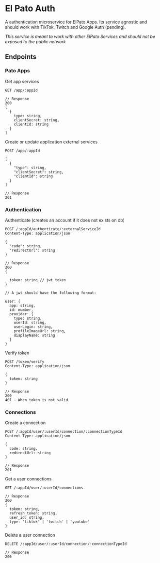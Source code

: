 # El Pato Auth

A authentication microservice for ElPato Apps. Its service agnostic and should work with TikTok, Twitch and Google Auth (pending).


*This service is meant to work with other ElPato Services and should not be exposed to the public network*


## Endpoints

### Pato Apps

Get app services

```
GET /app/:appId

// Response
200
[
  {
    type: string,
    clientSecret: string,
    clientId: string
  }
]
```

Create or update application external services
```
POST /app/:appId

[
  {
    "type": string,
    "clientSecret": string,
    "clientId": string
  }
]

// Response
201
```

### Authentication

Authenticate (creates an account if it does not exists on db)
```
POST /:appId/authenticate/:externalServiceId
Content-Type: application/json

{
  "code": string,
  "redirectUrl": string
}

// Response
200
{

  token: string // jwt token
}

// A jwt should have the following format:

user: {
  app: string,
  id: number,
  provider: {
    type: string,
    userId: string,
    userLogin: string,
    profileImageUrl: string,
    displayName: string
  }
}

```

Verify token
```
POST /token/verify
Content-Type: application/json

{
  token: string
}

// Response
200
401 - When token is not valid
```

### Connections


Create a connection
```
POST /:appId/user/:userId/connection/:connectionTypeId
Content-Type: application/json

{
  code: string,
  redirectUrl: string
}

// Response
201
```


Get a user connections
```
GET /:appId/user/:userId/connections

// Response 
200
{ 
  token: string,
  refresh_token: string,
  user_id: string,
  type: 'tiktok' | 'twitch' | 'youtube'
}
```

Delete a user connection
```
DELETE /:appId/user/:userId/connection/:connectionTypeId

// Response
200
```